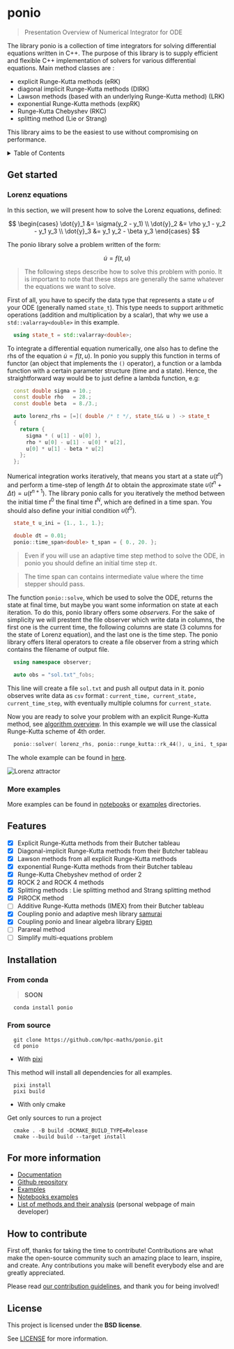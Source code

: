 # ponio

> Presentation Overview of Numerical Integrator for ODE

The library ponio is a collection of time integrators for solving differential equations written in C++. The purpose of this library is to supply efficient and flexible C++ implementation of solvers for various differential equations. Main method classes are :

* explicit Runge-Kutta methods (eRK)
* diagonal implicit Runge-Kutta methods (DIRK)
* Lawson methods (based with an underlying Runge-Kutta method) (LRK)
* exponential Runge-Kutta methods (expRK)
* Runge-Kutta Chebyshev (RKC)
* splitting method (Lie or Strang)

This library aims to be the easiest to use without compromising on performance.

<details>
<summary>Table of Contents</summary>

- [Get started](#get-started)
- [Features](#features)
- [Installation](#installation)
  - [From conda](#from-conda)
  - [From source](#from-source)
- [For more information](#for-more-information)
- [How to contribute](#how-to-contribute)
- [License](#license)

</details>

## Get started

### Lorenz equations

In this section, we will present how to solve the Lorenz equations, defined:

$$
  \begin{cases}
    \dot{y}_1 &= \sigma(y_2 - y_1) \\
    \dot{y}_2 &= \rho y_1 - y_2 - y_1 y_3 \\
    \dot{y}_3 &= y_1 y_2 - \beta y_3
  \end{cases}
$$

The ponio library solve a problem written of the form:

$$
  \dot{u} = f(t, u)
$$

> The following steps describe how to solve this problem with ponio. It is important to note that these steps are generally the same whatever the equations we want to solve.

First of all, you have to specify the data type that represents a state $u$ of your ODE (generally named `state_t`). This type needs to support arithmetic operations (addition and multiplication by a scalar), that why we use a `std::valarray<double>` in this example.

```cpp
  using state_t = std::valarray<double>;
```

To integrate a differential equation numerically, one also has to define the rhs of the equation $\dot{u} = f(t, u)$. In ponio you supply this function in terms of functor (an object that implements the `()` operator), a function or a lambda function with a certain parameter structure (time and a state). Hence, the straightforward way would be to just define a lambda function, e.g:

```cpp
  const double sigma = 10.;
  const double rho   = 28.;
  const double beta  = 8./3.;

  auto lorenz_rhs = [=]( double /* t */, state_t&& u ) -> state_t
  {
    return {
      sigma * ( u[1] - u[0] ),
      rho * u[0] - u[1] - u[0] * u[2],
      u[0] * u[1] - beta * u[2]
    };
  };
```

Numerical integration works iteratively, that means you start at a state $u(t^n)$ and perform a time-step of length $\Delta t$ to obtain the approximate state $u(t^n+\Delta t) = u(t^{n+1})$. The library ponio calls for you iteratively the method between the initial time $t^0$ the final time $t^N$, which are defined in a time span. You should also define your initial condition $u(t^0)$.

```cpp
  state_t u_ini = {1., 1., 1.};

  double dt = 0.01;
  ponio::time_span<double> t_span = { 0., 20. };
```

> Even if you will use an adaptive time step method to solve the ODE, in ponio you should define an initial time step `dt`.

> The time span can contains intermediate value where the time stepper should pass.

The function `ponio::solve`, which be used to solve the ODE, returns the state at final time, but maybe you want some information on state at each iteration. To do this, ponio library offers some *observers*. For the sake of simplicity we will prestent the file observer which write data in columns, the first one is the current time, the following columns are state (3 columns for the state of Lorenz equation), and the last one is the time step. The ponio library offers literal operators to create a file observer from a string which contains the filename of output file.

```cpp
  using namespace observer;

  auto obs = "sol.txt"_fobs;
```

This line will create a file `sol.txt` and push all output data in it. ponio observes write data as `csv` format : `current_time, current_state, current_time_step`, with eventually multiple columns for `current_state`.

Now you are ready to solve your problem with an explicit Runge-Kutta method, see [algorithm overview](https://ponio.readthedocs.io/en/latest/api/algorithm.html). In this example we will use the classical Runge-Kutta scheme of 4th order.

```cpp
  ponio::solver( lorenz_rhs, ponio::runge_kutta::rk_44(), u_ini, t_span, dt, obs);
```

The whole example can be found in [here](https://github.com/hpc-maths/ponio/blob/main/ponio/examples/lorenz.cpp).

![Lorenz attractor](https://gist.github.com/assets/7198360/f263304a-6d1e-4698-9be7-963bad655cb8?.gif)

### More examples

More examples can be found in [notebooks](https://github.com/hpc-maths/ponio/tree/main/ponio/notebooks) or [examples](https://github.com/hpc-maths/ponio/tree/main/ponio/examples) directories.

## Features

* [x] Explicit Runge-Kutta methods from their Butcher tableau
* [x] Diagonal-implicit Runge-Kutta methods from their Butcher tableau
* [x] Lawson methods from all explicit Runge-Kutta methods
* [x] exponential Runge-Kutta methods from their Butcher tableau
* [x] Runge-Kutta Chebyshev method of order 2
* [x] ROCK 2 and ROCK 4 methods
* [x] Splitting methods : Lie splitting method and Strang splitting method
* [x] PIROCK method
* [ ] Additive Runge-Kutta methods (IMEX) from their Butcher tableau
* [x] Coupling ponio and adaptive mesh library [samurai](https://github.com/hpc-maths/samurai)
* [x] Coupling ponio and linear algebra library [Eigen](https://eigen.tuxfamily.org/index.php?title=Main_Page)
* [ ] Parareal method
* [ ] Simplify multi-equations problem

## Installation

### From conda

>  **SOON**

```
  conda install ponio
```

### From source

```
  git clone https://github.com/hpc-maths/ponio.git
  cd ponio
```

* With [pixi](https://pixi.sh/latest/)

This method will install all dependencies for all examples.

```
  pixi install
  pixi build
```

* With only cmake

Get only sources to run a project

```
  cmake . -B build -DCMAKE_BUILD_TYPE=Release
  cmake --build build --target install
```

## For more information

* [Documentation](https://ponio.readthedocs.io/en/latest/index.html)
* [Github repository](https://github.com/hpc-maths/ponio)
* [Examples](https://github.com/hpc-maths/ponio/tree/main/ponio/examples)
* [Notebooks examples](https://github.com/hpc-maths/ponio/tree/main/ponio/notebooks)
* [List of methods and their analysis](http://jmassot.perso.math.cnrs.fr/ponio/) (personal webpage of main developer)

## How to contribute

First off, thanks for taking the time to contribute! Contributions are what make the open-source community such an amazing place to learn, inspire, and create. Any contributions you make will benefit everybody else and are greatly appreciated.

Please read [our contribution guidelines](https://github.com/hpc-maths/ponio/blob/main/ponio/doc/CONTRIBUTING.md), and thank you for being involved!

## License

This project is licensed under the **BSD license**.

See [LICENSE](https://github.com/hpc-maths/ponio/blob/main/LICENSE) for more information.
